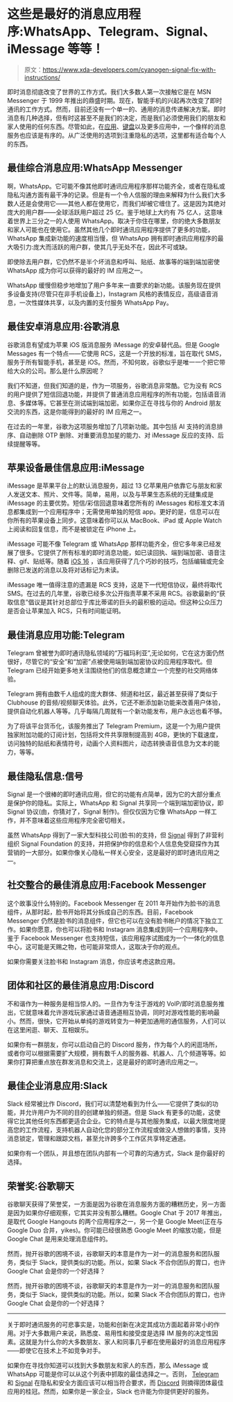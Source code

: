 # 这些是最好的消息应用程序:WhatsApp、Telegram、Signal、iMessage 等等！

> 原文：<https://www.xda-developers.com/cyanogen-signal-fix-with-instructions/>

即时消息彻底改变了世界的工作方式。我们大多数人第一次接触它是在 MSN Messenger 于 1999 年推出的鼎盛时期。现在，智能手机的兴起再次改变了即时通讯的工作方式。然而，目前还没有一个单一的、通用的消息传递解决方案。即时消息有几种选择，但有时这甚至不是我们的决定，而是我们必须使用我们的朋友和家人使用的任何东西。尽管如此，在[应用](https://www.xda-developers.com/best-android-apps/)、[键盘](https://www.xda-developers.com/best-android-keyboard/)以及更多应用中，一个像样的消息服务也应该是有序的。从广泛使用的选项到注重隐私的选项，这里都有适合每个人的东西。

## 最佳综合消息应用:WhatsApp Messenger

啊，WhatsApp。它可能不像其他即时通讯应用程序那样功能齐全，或者在隐私或隐私沟通方面有最干净的记录。但是有一个令人信服的理由来解释为什么我们大多数人还是会使用它——其他人都在使用它，而我们却被它缠住了。这是因为其绝对庞大的用户群——全球活跃用户超过 25 亿。鉴于地球上大约有 75 亿人，这意味着世界上三分之一的人使用 WhatsApp。取决于你住在哪里，你的绝大多数朋友和家人可能也在使用它。虽然其他几个即时通讯应用程序提供了更多的功能，WhatsApp 集成新功能的速度相当慢，但 WhatsApp 拥有即时通讯应用程序的最大吸引力:庞大而活跃的用户群，使其几乎无处不在，因此不可或缺。

即使除去用户群，它仍然不是半个坏消息和呼叫、贴纸、故事等的端到端加密使 WhatsApp 成为你可以获得的最好的 IM 应用之一。

WhatsApp 缓慢但稳步地增加了用户多年来一直要求的新功能。该服务现在提供多设备支持(尽管只在非手机设备上)，Instagram 风格的表情反应，高级语音消息，一次性媒体共享，以及内置的支付服务 WhatsApp Pay。

## 最佳安卓消息应用:谷歌消息

谷歌消息有望成为苹果 iOS 版消息服务 iMessage 的安卓替代品。但是 Google Messages 有一个特点——它使用 RCS，这是一个开放的标准，旨在取代 SMS，服务于所有智能手机，甚至是 iOS。然而，不知何故，谷歌似乎是唯一一个把它带给大众的公司。那么是什么原因呢？

我们不知道，但我们知道的是，作为一项服务，谷歌消息非常酷。它为没有 RCS 的用户提供了短信回退功能，并提供了普通消息应用程序的所有功能，包括语音消息、多媒体等。它甚至在测试端到端加密。如果你正在寻找与你的 Android 朋友交流的东西，这是你能得到的最好的 IM 应用之一。

在过去的一年里，谷歌为这项服务增加了几项新功能。其中包括 AI 支持的消息排序、自动删除 OTP 删除、对重要消息加星的能力、对 iMessage 反应的支持、后续提醒等等。

## 苹果设备最佳信息应用:iMessage

iMessage 是苹果平台上的默认消息服务，超过 13 亿苹果用户依靠它与朋友和家人发送文本、照片、文件等。简单，易用，以及与苹果生态系统的无缝集成是 iMessage 的主要优势。短信/彩信回退意味着您所有的 iMessages 和标准文本消息都集成到一个应用程序中；无需使用单独的短信 app。更好的是，信息可以在你所有的苹果设备上同步。这意味着你可以从 MacBook、iPad 或 Apple Watch 上阅读和回复信息，而不是被锁定在 iPhone 上。

iMessage 可能不像 Telegram 或 WhatsApp 那样功能齐全，但它多年来已经发展了很多。它提供了所有标准的即时消息功能，如已读回执、端到端加密、语音注释、gif、贴纸等。随着 [iOS 16](https://www.xda-developers.com/ios-16/) ，该应用获得了几个巧妙的技巧，包括编辑或完全删除已发送的消息以及将对话标记为未读。

iMessage 唯一值得注意的遗漏是 RCS 支持，这是下一代短信协议，最终将取代 SMS。在过去的几年里，谷歌已经多次公开指责苹果不采用 RCS。谷歌最新的“获取信息”倡议是其针对总部位于库比蒂诺的巨头的最积极的运动。但这种公众压力是否会让苹果加入 RCS，只有时间能证明。

## 最佳消息应用功能:Telegram

Telegram 曾被誉为即时通讯隐私领域的“万福玛利亚”,无论如何，它在这方面仍然很好，尽管它的“安全”和“加密”点被使用端到端加密协议的应用程序取代。但 Telegram 已经开始更多地关注围绕他们的信息概念建立一个完整的社交网络体验。

Telegram 拥有由数千人组成的庞大群体、频道和社区，最近甚至获得了类似于 Clubhouse 的音频/视频聊天体验。此外，它还不断添加新功能来改善用户体验，提供自动化机器人等等。几乎每隔几周就有一个新功能发布，用户永远也看不够。

为了将该平台货币化，该服务推出了 Telegram Premium，这是一个为用户提供独家附加功能的订阅计划，包括将文件共享限制提高到 4GB，更快的下载速度，访问独特的贴纸和表情符号，动画个人资料图片，动态转换语音信息为文本的能力，等等。

## 最佳隐私信息:信号

Signal 是一个很棒的即时通讯应用，但它的功能有点简单，因为它的大部分重点是保护你的隐私。实际上，WhatsApp 和 Signal 共享同一个端到端加密协议，即 Signal 协议(由，你猜对了，Signal 制作)。但仅仅因为它像 WhatsApp 一样工作，并不意味着这些应用程序完全密切相关。

虽然 WhatsApp 得到了一家大型科技公司(脸书)的支持，但 [Signal](https://www.xda-developers.com/signal/) 得到了非营利组织 Signal Foundation 的支持，并把保护你的信息和个人信息免受窥探作为其营销的一大部分。如果你像关心隐私一样关心安全，这是最好的即时通讯应用之一。

## 社交整合的最佳消息应用:Facebook Messenger

这个故事没什么特别的。Facebook Messenger 在 2011 年开始作为脸书的消息组件，从那时起，脸书开始将其分拆成自己的东西。目前，Facebook Messenger 仍然是脸书的消息组件，但它也可以在没有脸书帐户的情况下独立工作。如果你愿意，你也可以将脸书和 Instagram 消息集成到同一个应用程序中。鉴于 Facebook Messenger 也支持短信，该应用程序试图成为一个一体化的信息中心，这可能是天赐之物，也可能非常烦人，这取决于你的观点。

如果你需要关注脸书和 Instagram 消息，你应该考虑这款应用。

## 团体和社区的最佳消息应用:Discord

不和谐作为一种服务是相当惊人的。一旦作为专注于游戏的 VoIP/即时消息服务推出，它就意味着允许游戏玩家通过语音通道相互协调，同时对游戏性能的影响最小。然而，很快，它开始从单纯的游戏转变为一种更加通用的通信服务，人们可以在这里闲逛、聊天、互相娱乐。

如果你有一群朋友，你可以启动自己的 Discord 服务，作为每个人的闲逛场所，或者你可以根据需要扩大规模，拥有数千人的服务器、机器人、几个频道等等。如果你打算把重点放在群发消息和交流上，这是最好的即时通讯应用之一。

## 最佳企业消息应用:Slack

Slack 经常被比作 Discord，我们可以清楚地看到为什么——它提供了类似的功能，并允许用户为不同的目的创建单独的频道。但是 Slack 有更多的功能，这使得它比其他任何东西都更适合企业。它的特点是与其他服务集成，以最大限度地提高您的工作流程，支持机器人自动化您的部分工作流程或做没人想做的事情，支持消息锁定，管理和跟踪文档，甚至允许跨多个工作区共享特定通道。

如果你有一个团队，并且想在团队内部有一个可靠的沟通方式，Slack 是你最好的选择。

## 荣誉奖:谷歌聊天

谷歌聊天获得了荣誉奖，一方面是因为谷歌在消息服务方面的糟糕历史，另一方面是因为如果你仔细观察，它其实并没有那么糟糕。Google Chat 于 2017 年推出，是取代 Google Hangouts 的两个应用程序之一，另一个是 Google Meet(正在与 Google Duo 合并，yikes)。你可能已经很熟悉 Google Meet 的缩放功能，但是 Google Chat 是用来处理消息组件的。

然而，抛开谷歌的困境不谈，谷歌聊天的本意是作为一对一的消息服务和团队服务，类似于 Slack，提供类似的功能。所以，如果 Slack 不合你团队的胃口，也许 Google Chat 会是你的一个好选择？

然而，抛开谷歌的困境不谈，谷歌聊天的本意是作为一对一的消息服务和团队服务，类似于 Slack，提供类似的功能。所以，如果 Slack 不合你团队的胃口，也许 Google Chat 会是你的一个好选择？

* * *

关于即时通讯服务的可悲事实是，功能和创新在决定其成功方面起着非常小的作用。对于大多数用户来说，熟悉度、易用性和接受度是选择 IM 服务的决定性因素。这就是为什么你的大多数朋友、家人和同事几乎都在使用最好的消息应用程序——即使它在技术上不如竞争对手。

如果你在寻找你知道可以找到大多数朋友和家人的东西，那么 iMessage 或 WhatsApp 可能是你可以从这个列表中抓取的最佳选择之一。否则， [Telegram](https://play.google.com/store/apps/details?id=org.telegram.messenger) 和 [Signal](https://play.google.com/store/apps/details?id=org.thoughtcrime.securesms) 在隐私和安全方面应该可以相当符合要求，而 [Discord](https://play.google.com/store/apps/details?id=com.discord) 则摘得团体最佳应用的桂冠。然而，如果你是一家企业，Slack 也许能为你提供更好的服务。